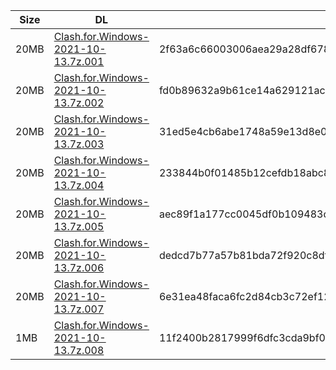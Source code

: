 |    Size   |     DL  | sha512sum |
|  ---  |  ---  |  ---  |
| 20MB | [Clash.for.Windows-2021-10-13.7z.001](https://cdn.jsdelivr.net/gh/appleians/cfw_m1@main/Clash.for.Windows-2021-10-13.7z.001) | 2f63a6c66003006aea29a28df6782ea04de0aab1b6eb77b8265147b5fe0734426b4af2b18c55c5d93fa187dc6cd464e9ba7265ee795aa41536e87160755e57b9 |
| 20MB | [Clash.for.Windows-2021-10-13.7z.002](https://cdn.jsdelivr.net/gh/appleians/cfw_m1@main/Clash.for.Windows-2021-10-13.7z.002) | fd0b89632a9b61ce14a629121ac07bbb321559552f4b4fbb3759ab9e538af4a15e944464e711ae02446cb84c5225cdee8cbefbe6d86de110b470a3e8ddd6a21e |
| 20MB | [Clash.for.Windows-2021-10-13.7z.003](https://cdn.jsdelivr.net/gh/appleians/cfw_m1@main/Clash.for.Windows-2021-10-13.7z.003) | 31ed5e4cb6abe1748a59e13d8e0507e76609e9771c74bf9a98fd1ada7fe2e347abe62d0c6b513478847df7d1358f1a6c2f226dd654d0741cfd5435a9d2ae567c |
| 20MB | [Clash.for.Windows-2021-10-13.7z.004](https://cdn.jsdelivr.net/gh/appleians/cfw_m1@main/Clash.for.Windows-2021-10-13.7z.004) | 233844b0f01485b12cefdb18abc87598d99d81390f21880197b265a0f34108ad07672daa013b2e3a9f0439fd136e7d3b8253da1f887b19c0b55f022bd03ff2ea |
| 20MB | [Clash.for.Windows-2021-10-13.7z.005](https://cdn.jsdelivr.net/gh/appleians/cfw_m1@main/Clash.for.Windows-2021-10-13.7z.005) | aec89f1a177cc0045df0b109483cb1a8f63d0e0a57577a09c3f303c5aa2b6349bfc905d2dd6b99775139db5682b3cb1416723046f0edfa6296144930ac9c3ac5 |
| 20MB | [Clash.for.Windows-2021-10-13.7z.006](https://cdn.jsdelivr.net/gh/appleians/cfw_m1@main/Clash.for.Windows-2021-10-13.7z.006) | dedcd7b77a57b81bda72f920c8df0763eba625b7858aff4b7361529fd4302965d779f98c2231dbaed8cac420a66c747c904bbedb63bad5defe97a444717f78ee |
| 20MB | [Clash.for.Windows-2021-10-13.7z.007](https://cdn.jsdelivr.net/gh/appleians/cfw_m1@main/Clash.for.Windows-2021-10-13.7z.007) | 6e31ea48faca6fc2d84cb3c72ef128b5f374986225790765a6db79057eae980a05d00b5bc8d830d4c3437a82f939bd6a658fb22f43668511b605e3744e01d547 |
| 1MB | [Clash.for.Windows-2021-10-13.7z.008](https://cdn.jsdelivr.net/gh/appleians/cfw_m1@main/Clash.for.Windows-2021-10-13.7z.008) | 11f2400b2817999f6dfc3cda9bf0ff82d0f7007ea738934bad7aa4356ff1d51a11278adc34ec3ba544211cbe8cda21ded14b363e90d532bbc41c4131ebbc3592 |
